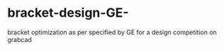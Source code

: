 # bracket-design-GE-
bracket optimization as per specified by GE for a design competition on grabcad
